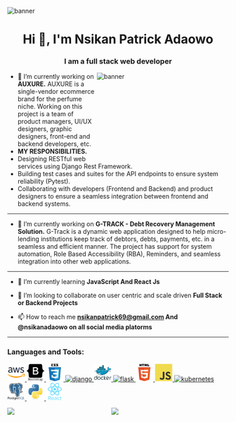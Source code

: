 <img src='https://www.ismartrecruit.com/upload/blog/main_image/6_ways_to_find_and_hire_developers_at_a_low_cost.jpg' alt="banner" height="300" width="100%"></img>

<h1 align="center">Hi 👋, I'm Nsikan Patrick Adaowo</h1>
<h3 align="center">I am a full stack web developer</h3>
<img src='https://t4.ftcdn.net/jpg/01/35/92/85/360_F_135928597_xU5EzKq6vpOeXPX5vsbI48zfVVkSRlrF.jpg' alt="banner" width="300" height="200" align="right"></img>


- 🔭 I’m currently working on **AUXURE.** AUXURE is a single-vendor ecommerce brand for the perfume niche. Working on this project is a team of product managers, UI/UX designers, graphic designers, front-end and backend developers, etc.
- **MY RESPONSIBILITIES.**
- Designing RESTfuI web services using Django Rest Framework.
- Building test cases and suites for the API endpoints to ensure system reliability (Pytest).
- Collaborating with developers (Frontend and Backend) and product designers to
ensure a seamless integration between frontend and backend systems.

- - - - -
- 🔭 I’m currently working on **G-TRACK - Debt Recovery Management Solution.** G-Track is a dynamic web application designed to help micro-lending institutions keep track of debtors, debts, payments, etc. in a seamless and efficient manner. The project has support for system automation, Role Based Accessibility (RBA), Reminders, and seamless integration into other web applications.

- - -

- 🌱 I’m currently learning **JavaScript And React Js**

- 👯 I’m looking to collaborate on user centric and scale driven **Full Stack or Backend Projects**

- 📫 How to reach me **nsikanpatrick69@gmail.com And @nsikanadaowo on all social media platorms**
- - -


<h3 align="left">Languages and Tools:</h3>
<p align="left"> <a href="https://aws.amazon.com" target="_blank" rel="noreferrer"> <img src="https://raw.githubusercontent.com/devicons/devicon/master/icons/amazonwebservices/amazonwebservices-original-wordmark.svg" alt="aws" width="40" height="40"/> </a> <a href="https://getbootstrap.com" target="_blank" rel="noreferrer"> <img src="https://raw.githubusercontent.com/devicons/devicon/master/icons/bootstrap/bootstrap-plain-wordmark.svg" alt="bootstrap" width="40" height="40"/> </a> <a href="https://www.w3schools.com/css/" target="_blank" rel="noreferrer"> <img src="https://raw.githubusercontent.com/devicons/devicon/master/icons/css3/css3-original-wordmark.svg" alt="css3" width="40" height="40"/> </a> <a href="https://www.djangoproject.com/" target="_blank" rel="noreferrer"> <img src="https://cdn.worldvectorlogo.com/logos/django.svg" alt="django" width="40" height="40"/> </a> <a href="https://www.docker.com/" target="_blank" rel="noreferrer"> <img src="https://raw.githubusercontent.com/devicons/devicon/master/icons/docker/docker-original-wordmark.svg" alt="docker" width="40" height="40"/> </a> <a href="https://flask.palletsprojects.com/" target="_blank" rel="noreferrer"> <img src="https://www.vectorlogo.zone/logos/pocoo_flask/pocoo_flask-icon.svg" alt="flask" width="40" height="40"/> </a> <a href="https://www.w3.org/html/" target="_blank" rel="noreferrer"> <img src="https://raw.githubusercontent.com/devicons/devicon/master/icons/html5/html5-original-wordmark.svg" alt="html5" width="40" height="40"/> </a> <a href="https://developer.mozilla.org/en-US/docs/Web/JavaScript" target="_blank" rel="noreferrer"> <img src="https://raw.githubusercontent.com/devicons/devicon/master/icons/javascript/javascript-original.svg" alt="javascript" width="40" height="40"/> </a> <a href="https://kubernetes.io" target="_blank" rel="noreferrer"> <img src="https://www.vectorlogo.zone/logos/kubernetes/kubernetes-icon.svg" alt="kubernetes" width="40" height="40"/> </a> <a href="https://www.postgresql.org" target="_blank" rel="noreferrer"> <img src="https://raw.githubusercontent.com/devicons/devicon/master/icons/postgresql/postgresql-original-wordmark.svg" alt="postgresql" width="40" height="40"/> </a> <a href="https://www.python.org" target="_blank" rel="noreferrer"> <img src="https://raw.githubusercontent.com/devicons/devicon/master/icons/python/python-original.svg" alt="python" width="40" height="40"/> </a> <a href="https://reactjs.org/" target="_blank" rel="noreferrer"> <img src="https://raw.githubusercontent.com/devicons/devicon/master/icons/react/react-original-wordmark.svg" alt="react" width="40" height="40"/> </a> </p>



<img align="left" width="47%" src="https://github-readme-stats.vercel.app/api?username=NsikanPatrick&show_icons=true&theme=algolia" />

<img align="left" width="47%" src="https://github-readme-stats.vercel.app/api/top-langs/?username=NsikanPatrick&layout=compact" />


